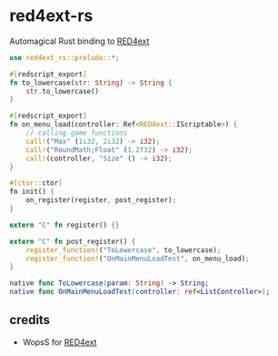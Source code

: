 # red4ext-rs
Automagical Rust binding to [RED4ext](https://github.com/WopsS/RED4ext.SDK)

```rust
use red4ext_rs::prelude::*;

#[redscript_export]
fn to_lowercase(str: String) -> String {
    str.to_lowercase()
}

#[redscript_export]
fn on_menu_load(controller: Ref<RED4ext::IScriptable>) {
    // calling game functions
    call!("Max" (1i32, 2i32) -> i32);
    call!("RoundMath;Float" (1.2f32) -> i32);
    call!(controller, "Size" () -> i32);
}

#[ctor::ctor]
fn init() {
    on_register(register, post_register);
}

extern "C" fn register() {}

extern "C" fn post_register() {
    register_function!("ToLowercase", to_lowercase);
    register_function!("OnMainMenuLoadTest", on_menu_load);
}
```

```swift
native func ToLowercase(param: String) -> String;
native func OnMainMenuLoadTest(controller: ref<ListController>);
```

## credits
- WopsS for [RED4ext](https://github.com/WopsS/RED4ext.SDK)

